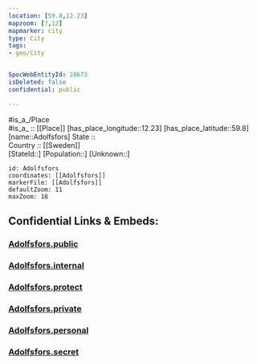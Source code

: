 ```yaml
---
location: [59.8,12.23] 
mapzoom: [7,12] 
mapmarker: city 
type: City
tags:
- geo/City


SpocWebEntityId: 28673
isDeleted: false
confidential: public

---
```

#is_a_/Place  
#is_a_ :: [[Place]] 
[has_place_longitude::12.23] 
[has_place_latitude::59.8] 
[name::Adolfsfors] 
State ::  
Country :: [[Sweden]]  
[StateId::] 
[Population::] 
[Unknown::] 


```leaflet
id: Adolfsfors
coordinates: [[Adolfsfors]] 
markerFile: [[Adolfsfors]] 
defaultZoom: 11 
maxZoom: 18
```


## Confidential Links & Embeds: 

### [Adolfsfors.public](/_public/\Earth\Continent\Europe\Europe~North\Sweden\Provinces~Sweden\Värmland\CityAdolfsfors.public.md) 

### [Adolfsfors.internal](/_internal/\Earth\Continent\Europe\Europe~North\Sweden\Provinces~Sweden\Värmland\CityAdolfsfors.internal.md) 

### [Adolfsfors.protect](/_protect/\Earth\Continent\Europe\Europe~North\Sweden\Provinces~Sweden\Värmland\CityAdolfsfors.protect.md) 

### [Adolfsfors.private](/_private/\Earth\Continent\Europe\Europe~North\Sweden\Provinces~Sweden\Värmland\CityAdolfsfors.private.md) 

### [Adolfsfors.personal](/_personal/\Earth\Continent\Europe\Europe~North\Sweden\Provinces~Sweden\Värmland\CityAdolfsfors.personal.md) 

### [Adolfsfors.secret](/_secret/\Earth\Continent\Europe\Europe~North\Sweden\Provinces~Sweden\Värmland\CityAdolfsfors.secret.md)

